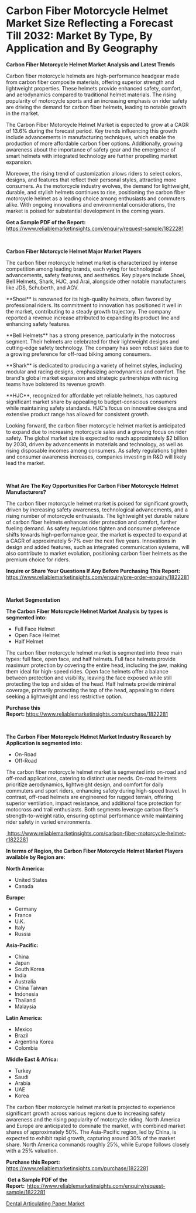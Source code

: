 <p><h1>Carbon Fiber Motorcycle Helmet Market Size Reflecting a Forecast Till 2032: Market By Type, By Application and By Geography</h1></p><p><strong>Carbon Fiber Motorcycle Helmet Market Analysis and Latest Trends</strong></p>
<p><p>Carbon fiber motorcycle helmets are high-performance headgear made from carbon fiber composite materials, offering superior strength and lightweight properties. These helmets provide enhanced safety, comfort, and aerodynamics compared to traditional helmet materials. The rising popularity of motorcycle sports and an increasing emphasis on rider safety are driving the demand for carbon fiber helmets, leading to notable growth in the market.</p><p>The Carbon Fiber Motorcycle Helmet Market is expected to grow at a CAGR of 13.6% during the forecast period. Key trends influencing this growth include advancements in manufacturing techniques, which enable the production of more affordable carbon fiber options. Additionally, growing awareness about the importance of safety gear and the emergence of smart helmets with integrated technology are further propelling market expansion.</p><p>Moreover, the rising trend of customization allows riders to select colors, designs, and features that reflect their personal styles, attracting more consumers. As the motorcycle industry evolves, the demand for lightweight, durable, and stylish helmets continues to rise, positioning the carbon fiber motorcycle helmet as a leading choice among enthusiasts and commuters alike. With ongoing innovations and environmental considerations, the market is poised for substantial development in the coming years.</p></p>
<p><strong>Get a Sample PDF of the Report:&nbsp;</strong> <a href="https://www.reliablemarketinsights.com/enquiry/request-sample/1822281?utm_campaign=2868&utm_medium=2&utm_source=Github&utm_content=ia&utm_term=04042025&utm_id=carbon-fiber-motorcycle-helmet">https://www.reliablemarketinsights.com/enquiry/request-sample/1822281</a></p>
<p>&nbsp;</p>
<p><strong>Carbon Fiber Motorcycle Helmet Major Market Players</strong></p>
<p><p>The carbon fiber motorcycle helmet market is characterized by intense competition among leading brands, each vying for technological advancements, safety features, and aesthetics. Key players include Shoei, Bell Helmets, Shark, HJC, and Arai, alongside other notable manufacturers like JDS, Schuberth, and AGV. </p><p>**Shoei** is renowned for its high-quality helmets, often favored by professional riders. Its commitment to innovation has positioned it well in the market, contributing to a steady growth trajectory. The company reported a revenue increase attributed to expanding its product line and enhancing safety features.</p><p>**Bell Helmets** has a strong presence, particularly in the motocross segment. Their helmets are celebrated for their lightweight designs and cutting-edge safety technology. The company has seen robust sales due to a growing preference for off-road biking among consumers.</p><p>**Shark** is dedicated to producing a variety of helmet styles, including modular and racing designs, emphasizing aerodynamics and comfort. The brand's global market expansion and strategic partnerships with racing teams have bolstered its revenue growth.</p><p>**HJC**, recognized for affordable yet reliable helmets, has captured significant market share by appealing to budget-conscious consumers while maintaining safety standards. HJC's focus on innovative designs and extensive product range has allowed for consistent growth.</p><p>Looking forward, the carbon fiber motorcycle helmet market is anticipated to expand due to increasing motorcycle sales and a growing focus on rider safety. The global market size is expected to reach approximately $2 billion by 2030, driven by advancements in materials and technology, as well as rising disposable incomes among consumers. As safety regulations tighten and consumer awareness increases, companies investing in R&D will likely lead the market.</p></p>
<p>&nbsp;</p>
<p><strong>What Are The Key Opportunities For Carbon Fiber Motorcycle Helmet Manufacturers?</strong></p>
<p><p>The carbon fiber motorcycle helmet market is poised for significant growth, driven by increasing safety awareness, technological advancements, and a rising number of motorcycle enthusiasts. The lightweight yet durable nature of carbon fiber helmets enhances rider protection and comfort, further fueling demand. As safety regulations tighten and consumer preference shifts towards high-performance gear, the market is expected to expand at a CAGR of approximately 5-7% over the next five years. Innovations in design and added features, such as integrated communication systems, will also contribute to market evolution, positioning carbon fiber helmets as the premium choice for riders.</p></p>
<p><strong>Inquire or Share Your Questions If Any Before Purchasing This Report:</strong> <a href="https://www.reliablemarketinsights.com/enquiry/pre-order-enquiry/1822281?utm_campaign=2868&utm_medium=2&utm_source=Github&utm_content=ia&utm_term=04042025&utm_id=carbon-fiber-motorcycle-helmet">https://www.reliablemarketinsights.com/enquiry/pre-order-enquiry/1822281</a></p>
<p>&nbsp;</p>
<p><strong>Market Segmentation</strong></p>
<p><strong>The Carbon Fiber Motorcycle Helmet Market Analysis by types is segmented into:</strong></p>
<p><ul><li>Full Face Helmet</li><li>Open Face Helmet</li><li>Half Helmet</li></ul></p>
<p><p>The carbon fiber motorcycle helmet market is segmented into three main types: full face, open face, and half helmets. Full face helmets provide maximum protection by covering the entire head, including the jaw, making them ideal for high-speed rides. Open face helmets offer a balance between protection and visibility, leaving the face exposed while still protecting the top and sides of the head. Half helmets provide minimal coverage, primarily protecting the top of the head, appealing to riders seeking a lightweight and less restrictive option.</p></p>
<p><strong>Purchase this Report:&nbsp;</strong><a href="https://www.reliablemarketinsights.com/purchase/1822281?utm_campaign=2868&utm_medium=2&utm_source=Github&utm_content=ia&utm_term=04042025&utm_id=carbon-fiber-motorcycle-helmet">https://www.reliablemarketinsights.com/purchase/1822281</a></p>
<p>&nbsp;</p>
<p><strong>The Carbon Fiber Motorcycle Helmet Market Industry Research by Application is segmented into:</strong></p>
<p><ul><li>On-Road</li><li>Off-Road</li></ul></p>
<p><p>The carbon fiber motorcycle helmet market is segmented into on-road and off-road applications, catering to distinct user needs. On-road helmets prioritize aerodynamics, lightweight design, and comfort for daily commuters and sport riders, enhancing safety during high-speed travel. In contrast, off-road helmets are engineered for rugged terrain, offering superior ventilation, impact resistance, and additional face protection for motocross and trail enthusiasts. Both segments leverage carbon fiber's strength-to-weight ratio, ensuring optimal performance while maintaining rider safety in varied environments.</p></p>
<p><a href="https://www.reliablemarketinsights.com/carbon-fiber-motorcycle-helmet-r1822281?utm_campaign=2868&utm_medium=2&utm_source=Github&utm_content=ia&utm_term=04042025&utm_id=carbon-fiber-motorcycle-helmet">&nbsp;https://www.reliablemarketinsights.com/carbon-fiber-motorcycle-helmet-r1822281</a></p>
<p><strong>In terms of Region, the Carbon Fiber Motorcycle Helmet Market Players available by Region are:</strong></p>
<p>
    <p> <strong> North America: </strong>
        <ul>
            <li>United States</li>
            <li>Canada</li>
        </ul>
        </p> 
    <p> <strong> Europe: </strong>
        <ul>
            <li>Germany</li>
            <li>France</li>
            <li>U.K.</li>
            <li>Italy</li>
            <li>Russia</li>
        </ul>
        </p> 
    <p> <strong> Asia-Pacific: </strong>
        <ul>
            <li>China</li>
            <li>Japan</li>
            <li>South Korea</li>
            <li>India</li>
            <li>Australia</li>
            <li>China Taiwan</li>
            <li>Indonesia</li>
            <li>Thailand</li>
            <li>Malaysia</li>
        </ul>
        </p> 
    <p> <strong> Latin America: </strong>
        <ul>
            <li>Mexico</li>
            <li>Brazil</li>
            <li>Argentina Korea</li>
            <li>Colombia</li>
        </ul>
        </p> 
    <p> <strong> Middle East & Africa: </strong>
        <ul>
            <li>Turkey</li>
            <li>Saudi</li>
            <li>Arabia</li>
            <li>UAE</li>
            <li>Korea</li>
        </ul>
    </p>
    </p>
<p><p>The carbon fiber motorcycle helmet market is projected to experience significant growth across various regions due to increasing safety awareness and the rising popularity of motorcycle riding. North America and Europe are anticipated to dominate the market, with combined market shares of approximately 50%. The Asia-Pacific region, led by China, is expected to exhibit rapid growth, capturing around 30% of the market share. North America commands roughly 25%, while Europe follows closely with a 25% valuation.</p></p>
<p><strong>Purchase this Report: </strong><a href="https://www.reliablemarketinsights.com/purchase/1822281?utm_campaign=2868&utm_medium=2&utm_source=Github&utm_content=ia&utm_term=04042025&utm_id=carbon-fiber-motorcycle-helmet">https://www.reliablemarketinsights.com/purchase/1822281</a></p>
<p>&nbsp;<strong>Get a Sample PDF of the Report:&nbsp;&nbsp;</strong><a href="https://www.reliablemarketinsights.com/enquiry/request-sample/1822281?utm_campaign=2868&utm_medium=2&utm_source=Github&utm_content=ia&utm_term=04042025&utm_id=carbon-fiber-motorcycle-helmet">https://www.reliablemarketinsights.com/enquiry/request-sample/1822281</a></p>
<p><strong></strong></p>
<p><p><a href="https://github.com/chikenmhamdi/Market-Research-Report-List-1/blob/main/dental-articulating-paper-market.md?utm_campaign=2868&utm_medium=2&utm_source=Github&utm_content=ia&utm_term=04042025&utm_id=carbon-fiber-motorcycle-helmet">Dental Articulating Paper Market</a></p></p>